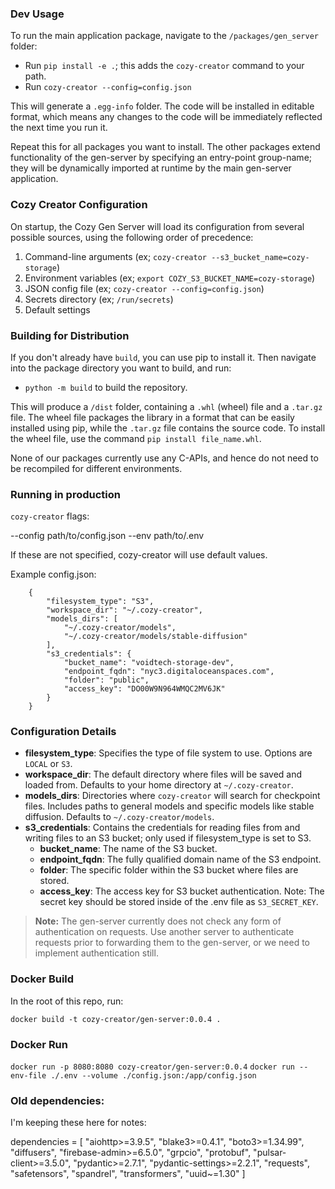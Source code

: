 ### Dev Usage

To run the main application package, navigate to the `/packages/gen_server` folder:

- Run `pip install -e .`; this adds the `cozy-creator` command to your path.
- Run `cozy-creator --config=config.json`

This will generate a `.egg-info` folder. The code will be installed in editable format, which means any changes to the code will be immediately reflected the next time you run it.

Repeat this for all packages you want to install. The other packages extend functionality of the gen-server by specifying an entry-point group-name; they will be dynamically imported at runtime by the main gen-server application.

### Cozy Creator Configuration

On startup, the Cozy Gen Server will load its configuration from several possible sources, using the following order of precedence:

1. Command-line arguments (ex; `cozy-creator --s3_bucket_name=cozy-storage`)
2. Environment variables (ex; `export COZY_S3_BUCKET_NAME=cozy-storage`)
3. JSON config file (ex; `cozy-creator --config=config.json`)
4. Secrets directory (ex; `/run/secrets`)
5. Default settings


### Building for Distribution

If you don't already have `build`, you can use pip to install it. Then navigate into the package directory you want to build, and run:

- `python -m build` to build the repository.

This will produce a `/dist` folder, containing a `.whl` (wheel) file and a `.tar.gz` file. The wheel file packages the library in a format that can be easily installed using pip, while the `.tar.gz` file contains the source code. To install the wheel file, use the command `pip install file_name.whl`.

None of our packages currently use any C-APIs, and hence do not need to be recompiled for different environments.


### Running in production

`cozy-creator` flags:

--config path/to/config.json
--env path/to/.env

If these are not specified, cozy-creator will use default values.

Example config.json:
```
    {
        "filesystem_type": "S3",
        "workspace_dir": "~/.cozy-creator",
        "models_dirs": [
            "~/.cozy-creator/models",
            "~/.cozy-creator/models/stable-diffusion"
        ],
        "s3_credentials": {
            "bucket_name": "voidtech-storage-dev",
            "endpoint_fqdn": "nyc3.digitaloceanspaces.com",
            "folder": "public",
            "access_key": "DO00W9N964WMQC2MV6JK"
        }
    }
```

### Configuration Details

- **filesystem_type**: Specifies the type of file system to use. Options are `LOCAL` or `S3`.
- **workspace_dir**: The default directory where files will be saved and loaded from. Defaults to your home directory at `~/.cozy-creator`.
- **models_dirs**: Directories where `cozy-creator` will search for checkpoint files. Includes paths to general models and specific models like stable diffusion. Defaults to `~/.cozy-creator/models`.
- **s3_credentials**: Contains the credentials for reading files from and writing files to an S3 bucket; only used if filesystem_type is set to S3.
  - **bucket_name**: The name of the S3 bucket.
  - **endpoint_fqdn**: The fully qualified domain name of the S3 endpoint.
  - **folder**: The specific folder within the S3 bucket where files are stored.
  - **access_key**: The access key for S3 bucket authentication. Note: The secret key should be stored inside of the .env file as `S3_SECRET_KEY`.

> **Note:** The gen-server currently does not check any form of authentication on requests. Use another server to authenticate requests prior to forwarding them to the gen-server, or we need to implement authentication still.


### Docker Build

In the root of this repo, run:

`docker build -t cozy-creator/gen-server:0.0.4 .`

### Docker Run

`docker run -p 8080:8080 cozy-creator/gen-server:0.0.4`
`docker run --env-file ./.env --volume ./config.json:/app/config.json`


### Old dependencies:

I'm keeping these here for notes:

dependencies = [
    "aiohttp>=3.9.5",
    "blake3>=0.4.1",
    "boto3>=1.34.99",
    "diffusers",
    "firebase-admin>=6.5.0",
    "grpcio",
    "protobuf",
    "pulsar-client>=3.5.0",
    "pydantic>=2.7.1",
    "pydantic-settings>=2.2.1",
    "requests",
    "safetensors",
    "spandrel",
    "transformers",
    "uuid~=1.30"
]


